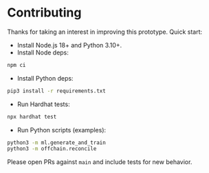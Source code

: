 # Contributing

Thanks for taking an interest in improving this prototype. Quick start:

- Install Node.js 18+ and Python 3.10+.
- Install Node deps:

```bash
npm ci
```

- Install Python deps:

```bash
pip3 install -r requirements.txt
```

- Run Hardhat tests:

```bash
npx hardhat test
```

- Run Python scripts (examples):

```bash
python3 -m ml.generate_and_train
python3 -m offchain.reconcile
```

Please open PRs against `main` and include tests for new behavior.
